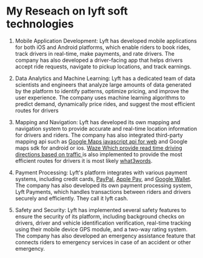 
# My Reseach on lyft soft technologies

1. Mobile Application Development: Lyft has developed mobile applications for both iOS and Android platforms, which enable riders to book rides, track drivers in real-time, make payments, and rate drivers. The company has also developed a driver-facing app that helps drivers accept ride requests, navigate to pickup locations, and track earnings.
2. Data Analytics and Machine Learning: Lyft has a dedicated team of data scientists and engineers that analyze large amounts of data generated by the platform to identify patterns, optimize pricing, and improve the user experience. The company uses machine learning algorithms to predict demand, dynamically price rides, and suggest the most efficient routes for drivers

3. Mapping and Navigation: Lyft has developed its own mapping and navigation system to provide accurate and real-time location information for drivers and riders. The company has also integrated third-party mapping api such as [Google Maps javascript api for web](https://developers.google.com/maps/documentation/javascript) and Google maps sdk for android or ios. [Waze Which provide read time driving directions based on traffic ](https://www.waze.com/) is also implemented to provide the most efficient routes for drivers it is most likely [what3words](https://what3words.com/).
4. Payment Processing: Lyft's platform integrates with various payment systems, including credit cards, [PayPal](https://www.paypal.com/), [Apple Pay](https://www.apple.com/apple-pay/), and [Google Wallet](https://wallet.google/). The company has also developed its own payment processing system, Lyft Payments, which handles transactions between riders and drivers securely and efficiently. They call it lyft cash.
5. Safety and Security: Lyft has implemented several safety features to ensure the security of its platform, including background checks on drivers, driver and vehicle identification verification, real-time tracking using their mobile device GPS module, and a two-way rating system. The company has also developed an emergency assistance feature that connects riders to emergency services in case of an accident or other emergency.

